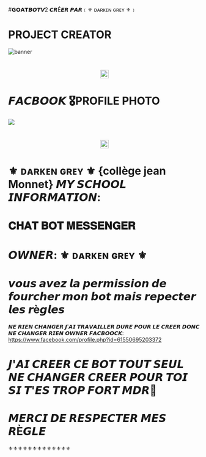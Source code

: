 #𝗚𝗢𝗔𝗧𝘽𝙊𝙏𝙑2 𝘾𝙍É𝙀𝙍 𝙋𝘼𝙍﹝⚜️ ᴅᴀʀᴋᴇɴ ɢʀᴇʏ ⚜️﹞
# PROJECT CREATOR</h1>
<img                                  src="https://www.facebook.com/profile.php?id=61550695203372"                                    alt="banner">   
<h1 align="center"><img               src="" width="22px">

# 𝙁𝘼𝘾𝘽𝙊𝙊𝙆 🎖PROFILE PHOTO</h1>
<img                                  src="https://www.facebook.com/profile.php?id=61550695203372">
<h1 align="center"><img               src="https://i.ibb.co/q1vtz6Q/image.jpg" width="22px">

# ⚜️ ᴅᴀʀᴋᴇɴ ɢʀᴇʏ ⚜️ {collège jean Monnet} 𝙈𝙔 𝙎𝘾𝙃𝙊𝙊𝙇                  𝙄𝙉𝙁𝙊𝙍𝙈𝘼𝙏𝙄𝙊𝙉:</h1>
# 𝐂𝐇𝐀𝐓 𝐁𝐎𝐓 𝐌𝐄𝐒𝐒𝐄𝐍𝐆𝐄𝐑 
# 𝙊𝙒𝙉𝙀𝙍: ⚜️ ᴅᴀʀᴋᴇɴ ɢʀᴇʏ ⚜️
# 𝙫𝙤𝙪𝙨 𝙖𝙫𝙚𝙯 𝙡𝙖 𝙥𝙚𝙧𝙢𝙞𝙨𝙨𝙞𝙤𝙣 𝙙𝙚 𝙛𝙤𝙪𝙧𝙘𝙝𝙚𝙧 𝙢𝙤𝙣 𝙗𝙤𝙩 𝙢𝙖𝙞𝙨 𝙧𝙚𝙥𝙚𝙘𝙩𝙚𝙧 𝙡𝙚𝙨 𝙧è𝙜𝙡𝙚𝙨 
𝙉𝙀 𝙍𝙄𝙀𝙉 𝘾𝙃𝘼𝙉𝙂𝙀𝙍 𝙅'𝘼𝙄 𝙏𝙍𝘼𝙑𝘼𝙄𝙇𝙇𝙀𝙍 𝘿𝙐𝙍𝙀 𝙋𝙊𝙐𝙍 𝙇𝙀 𝘾𝙍𝙀𝙀𝙍 𝘿𝙊𝙉𝘾 𝙉𝙀 𝘾𝙃𝘼𝙉𝙂𝙀𝙍 𝙍𝙄𝙀𝙉
𝙊𝙒𝙉𝙀𝙍 𝙁𝘼𝘾𝘽𝙊𝙊𝘾𝙆: https://www.facebook.com/profile.php?id=61550695203372
# 𝙅'𝘼𝙄 𝘾𝙍𝙀𝙀𝙍 𝘾𝙀 𝘽𝙊𝙏 𝙏𝙊𝙐𝙏 𝙎𝙀𝙐𝙇 𝙉𝙀 𝘾𝙃𝘼𝙉𝙂𝙀𝙍 𝘾𝙍𝙀𝙀𝙍 𝙋𝙊𝙐𝙍 𝙏𝙊𝙄 𝙎𝙄 𝙏'𝙀𝙎 𝙏𝙍𝙊𝙋 𝙁𝙊𝙍𝙏 𝙈𝘿𝙍💢
# 𝙈𝙀𝙍𝘾𝙄 𝘿𝙀 𝙍𝙀𝙎𝙋𝙀𝘾𝙏𝙀𝙍 𝙈𝙀𝙎 𝙍È𝙂𝙇𝙀 
⚜️⚜️⚜️⚜️⚜️⚜️⚜️⚜️⚜️⚜️⚜️⚜️⚜️
